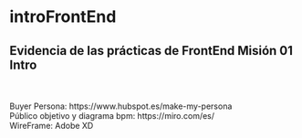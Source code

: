 # introFrontEnd
## Evidencia de las prácticas de FrontEnd Misión 01 Intro 
<br />
<br />
Buyer Persona: https://www.hubspot.es/make-my-persona  <br />
Público objetivo y diagrama bpm: https://miro.com/es/  <br />
WireFrame: Adobe XD
